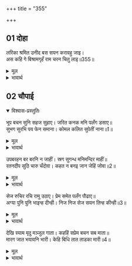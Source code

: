 +++
title = "355"

+++

## 01 दोहा

<div class="audioEmbed"  caption="AIR-वाचनम्" src="https://archive.org/download/rAmcharitmAnas-AIR/EPI-129.mp3"></div>

लरिका श्रमित उनीद बस सयन करावहु जाइ।  
अस कहि गे बिश्रामगृहँ राम चरन चितु लाइ॥355॥

<details><summary>मूल</summary>

लरिका श्रमित उनीद बस सयन करावहु जाइ।  
अस कहि गे बिश्रामगृहँ राम चरन चितु लाइ॥355॥
</details>

<details><summary>भावार्थ</summary>

लडके थके हुए नीन्द के वश हो रहे हैं, इन्हें ले जाकर शयन कराओ। ऐसा कहकर राजा श्री रामचन्द्रजी के चरणों में मन लगाकर विश्राम भवन में चले गए॥355॥
</details>





## 02 चौपाई
<details open><summary>विश्वास-प्रस्तुतिः</summary>

भूप बचन सुनि सहज सुहाए। जरित कनक मनि पलँग डसाए॥  
सुभग सुरभि पय फेन समाना। कोमल कलित सुपेतीं नाना॥1॥
</details>
<details><summary>मूल</summary>

भूप बचन सुनि सहज सुहाए। जरित कनक मनि पलँग डसाए॥  
सुभग सुरभि पय फेन समाना। कोमल कलित सुपेतीं नाना॥1॥
</details>

<details><summary>भावार्थ</summary>

राजा के स्वाभव से ही सुन्दर वचन सुनकर (रानियों ने) मणियों से जडे सुवर्ण के पलँग बिछवाए। (गद्दों पर) गो के फेन के समान सुन्दर एवं कोमल अनेकों सफेद चादरें बिछाईं॥1॥
</details>

उपबरहन बर बरनि न जाहीं। स्रग सुगन्ध मनिमन्दिर माहीं॥  
रतनदीप सुठि चारु चँदोवा। कहत न बनइ जान जेहिं जोवा॥2॥

<details><summary>मूल</summary>

उपबरहन बर बरनि न जाहीं। स्रग सुगन्ध मनिमन्दिर माहीं॥  
रतनदीप सुठि चारु चँदोवा। कहत न बनइ जान जेहिं जोवा॥2॥
</details>

<details><summary>भावार्थ</summary>

सुन्दर तकियों का वर्णन नहीं किया जा सकता। मणियों के मन्दिर में फूलों की मालाएँ और सुगन्ध द्रव्य सजे हैं। सुन्दर रत्नों के दीपकों और सुन्दर चँदोवे की शोभा कहते नहीं बनती। जिसने उन्हें देखा हो, वही जान सकता है॥2॥
</details>

सेज रुचिर रचि रामु उठाए। प्रेम समेत पलँग पौढाए॥  
अग्या पुनि पुनि भाइन्ह दीन्ही। निज निज सेज सयन तिन्ह कीन्ही॥3॥

<details><summary>मूल</summary>

सेज रुचिर रचि रामु उठाए। प्रेम समेत पलँग पौढाए॥  
अग्या पुनि पुनि भाइन्ह दीन्ही। निज निज सेज सयन तिन्ह कीन्ही॥3॥
</details>

<details><summary>भावार्थ</summary>

इस प्रकार सुन्दर शय्या सजाकर (माताओं ने) श्री रामचन्द्रजी को उठाया और प्रेम सहित पलँग पर पौढाया। श्री रामजी ने बार-बार भाइयों को आज्ञा दी। तब वे भी अपनी-अपनी शय्याओं पर सो गए॥3॥
</details>

देखि स्याम मृदु मञ्जुल गाता। कहहिं सप्रेम बचन सब माता॥  
मारग जात भयावनि भारी। केहि बिधि तात ताडका मारी॥4॥

<details><summary>मूल</summary>

देखि स्याम मृदु मञ्जुल गाता। कहहिं सप्रेम बचन सब माता॥  
मारग जात भयावनि भारी। केहि बिधि तात ताडका मारी॥4॥
</details>

<details><summary>भावार्थ</summary>

श्री रामजी के साँवले सुन्दर कोमल अँगों को देखकर सब माताएँ प्रेम सहित वचन कह रही हैं- हे तात! मार्ग में जाते हुए तुमने बडी भयावनी ताडका राक्षसी को किस प्रकार से मारा?॥4॥
</details>


